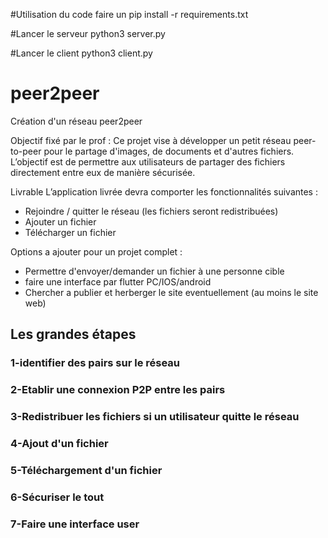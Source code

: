 #Utilisation du code 
faire un pip install -r requirements.txt

#Lancer le serveur
python3 server.py

#Lancer le client
python3 client.py





# peer2peer
Création d'un réseau peer2peer

Objectif fixé par le prof :
Ce projet vise à développer un petit réseau peer-to-peer pour le partage d'images, de documents et d'autres fichiers. L’objectif est de permettre aux utilisateurs de partager des fichiers directement entre eux de manière sécurisée.

Livrable
L’application livrée devra comporter les fonctionnalités suivantes :
- Rejoindre / quitter le réseau (les fichiers seront redistribuées)
- Ajouter un fichier
- Télécharger un fichier

Options a ajouter pour un projet complet :
- Permettre d'envoyer/demander un fichier à une personne cible
- faire une interface par flutter PC/IOS/android
- Chercher a publier et herberger le site eventuellement (au moins le site web)

## Les grandes étapes
### 1-identifier des pairs sur le réseau 
### 2-Etablir une connexion P2P entre les pairs
### 3-Redistribuer les fichiers si un utilisateur quitte le réseau
### 4-Ajout d'un fichier
### 5-Téléchargement d'un fichier
### 6-Sécuriser le tout
### 7-Faire une interface user
